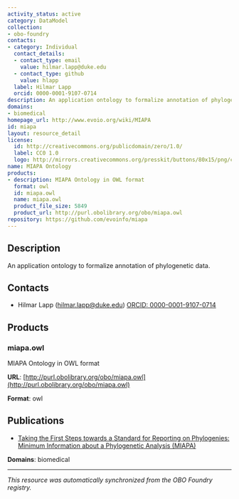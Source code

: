 ```yaml
---
activity_status: active
category: DataModel
collection:
- obo-foundry
contacts:
- category: Individual
  contact_details:
  - contact_type: email
    value: hilmar.lapp@duke.edu
  - contact_type: github
    value: hlapp
  label: Hilmar Lapp
  orcid: 0000-0001-9107-0714
description: An application ontology to formalize annotation of phylogenetic data.
domains:
- biomedical
homepage_url: http://www.evoio.org/wiki/MIAPA
id: miapa
layout: resource_detail
license:
  id: http://creativecommons.org/publicdomain/zero/1.0/
  label: CC0 1.0
  logo: http://mirrors.creativecommons.org/presskit/buttons/80x15/png/cc-zero.png
name: MIAPA Ontology
products:
- description: MIAPA Ontology in OWL format
  format: owl
  id: miapa.owl
  name: miapa.owl
  product_file_size: 5849
  product_url: http://purl.obolibrary.org/obo/miapa.owl
repository: https://github.com/evoinfo/miapa
---
```

## Description

An application ontology to formalize annotation of phylogenetic data.

## Contacts

- Hilmar Lapp (hilmar.lapp@duke.edu) [ORCID: 0000-0001-9107-0714](https://orcid.org/0000-0001-9107-0714)

## Products

### miapa.owl

MIAPA Ontology in OWL format

**URL**: [http://purl.obolibrary.org/obo/miapa.owl](http://purl.obolibrary.org/obo/miapa.owl)

**Format**: owl

## Publications

- [Taking the First Steps towards a Standard for Reporting on Phylogenies: Minimum Information about a Phylogenetic Analysis (MIAPA)](https://doi.org/10.1089/omi.2006.10.231)

**Domains**: biomedical

---

*This resource was automatically synchronized from the OBO Foundry registry.*